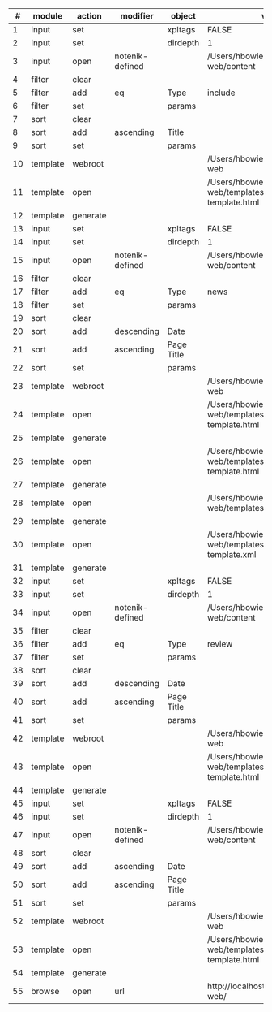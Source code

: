 | #  | module   | action   | modifier        | object     | value                                                                   |
| -- | -------- | -------- | --------------- | ---------- | ----------------------------------------------------------------------- |
| 1  | input    | set      |                 | xpltags    | FALSE                                                                   |
| 2  | input    | set      |                 | dirdepth   | 1                                                                       |
| 3  | input    | open     | notenik-defined |            | /Users/hbowie/Sites/notenik-web/content                                 |
| 4  | filter   | clear    |                 |            |                                                                         |
| 5  | filter   | add      | eq              | Type       | include                                                                 |
| 6  | filter   | set      |                 | params     |                                                                         |
| 7  | sort     | clear    |                 |            |                                                                         |
| 8  | sort     | add      | ascending       | Title      |                                                                         |
| 9  | sort     | set      |                 | params     |                                                                         |
| 10 | template | webroot  |                 |            | /Users/hbowie/Sites/notenik-web                                         |
| 11 | template | open     |                 |            | /Users/hbowie/Sites/notenik-web/templates/include-template.html         |
| 12 | template | generate |                 |            |                                                                         |
| 13 | input    | set      |                 | xpltags    | FALSE                                                                   |
| 14 | input    | set      |                 | dirdepth   | 1                                                                       |
| 15 | input    | open     | notenik-defined |            | /Users/hbowie/Sites/notenik-web/content                                 |
| 16 | filter   | clear    |                 |            |                                                                         |
| 17 | filter   | add      | eq              | Type       | news                                                                    |
| 18 | filter   | set      |                 | params     |                                                                         |
| 19 | sort     | clear    |                 |            |                                                                         |
| 20 | sort     | add      | descending      | Date       |                                                                         |
| 21 | sort     | add      | ascending       | Page Title |                                                                         |
| 22 | sort     | set      |                 | params     |                                                                         |
| 23 | template | webroot  |                 |            | /Users/hbowie/Sites/notenik-web                                         |
| 24 | template | open     |                 |            | /Users/hbowie/Sites/notenik-web/templates/news-page-template.html       |
| 25 | template | generate |                 |            |                                                                         |
| 26 | template | open     |                 |            | /Users/hbowie/Sites/notenik-web/templates/latest-news-template.html     |
| 27 | template | generate |                 |            |                                                                         |
| 28 | template | open     |                 |            | /Users/hbowie/Sites/notenik-web/templates/rss-template.xml              |
| 29 | template | generate |                 |            |                                                                         |
| 30 | template | open     |                 |            | /Users/hbowie/Sites/notenik-web/templates/atom-template.xml             |
| 31 | template | generate |                 |            |                                                                         |
| 32 | input    | set      |                 | xpltags    | FALSE                                                                   |
| 33 | input    | set      |                 | dirdepth   | 1                                                                       |
| 34 | input    | open     | notenik-defined |            | /Users/hbowie/Sites/notenik-web/content                                 |
| 35 | filter   | clear    |                 |            |                                                                         |
| 36 | filter   | add      | eq              | Type       | review                                                                  |
| 37 | filter   | set      |                 | params     |                                                                         |
| 38 | sort     | clear    |                 |            |                                                                         |
| 39 | sort     | add      | descending      | Date       |                                                                         |
| 40 | sort     | add      | ascending       | Page Title |                                                                         |
| 41 | sort     | set      |                 | params     |                                                                         |
| 42 | template | webroot  |                 |            | /Users/hbowie/Sites/notenik-web                                         |
| 43 | template | open     |                 |            | /Users/hbowie/Sites/notenik-web/templates/reviews-include-template.html |
| 44 | template | generate |                 |            |                                                                         |
| 45 | input    | set      |                 | xpltags    | FALSE                                                                   |
| 46 | input    | set      |                 | dirdepth   | 1                                                                       |
| 47 | input    | open     | notenik-defined |            | /Users/hbowie/Sites/notenik-web/content                                 |
| 48 | sort     | clear    |                 |            |                                                                         |
| 49 | sort     | add      | ascending       | Date       |                                                                         |
| 50 | sort     | add      | ascending       | Page Title |                                                                         |
| 51 | sort     | set      |                 | params     |                                                                         |
| 52 | template | webroot  |                 |            | /Users/hbowie/Sites/notenik-web                                         |
| 53 | template | open     |                 |            | /Users/hbowie/Sites/notenik-web/templates/content-template.html         |
| 54 | template | generate |                 |            |                                                                         |
| 55 | browse   | open     | url             |            | http://localhost/~hbowie/notenik-web/                                   |